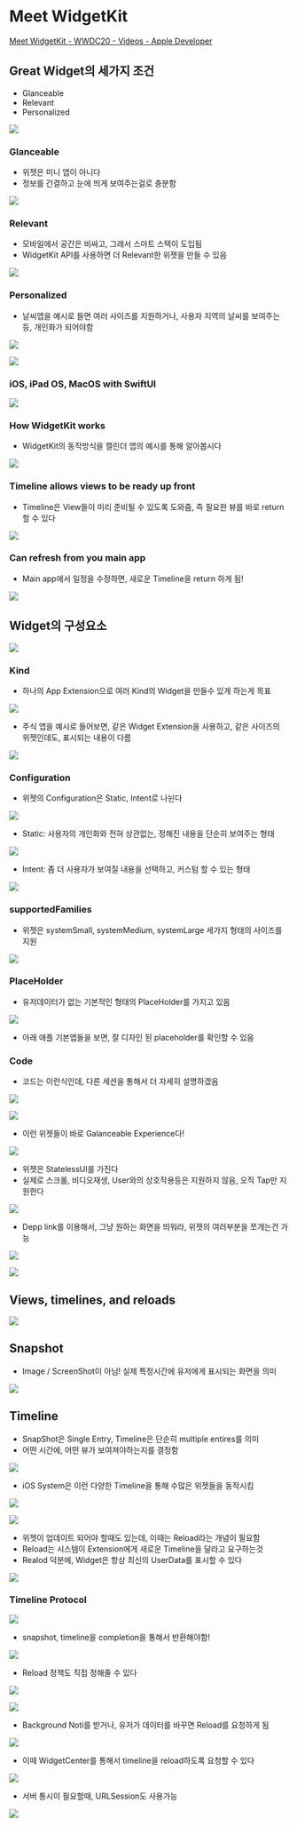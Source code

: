 # Meet WidgetKit

[Meet WidgetKit - WWDC20 - Videos - Apple Developer](https://developer.apple.com/videos/play/wwdc2020/10028/)

## Great Widget의 세가지 조건

- Glanceable
- Relevant
- Personalized

![](https://i.imgur.com/zoYNupc.png)

### Glanceable

- 위젯은 미니 앱이 아니다
- 정보를 간결하고 눈에 띄게 보여주는걸로 충분함

![](https://i.imgur.com/7N14c9A.jpg)

### Relevant

- 모바일에서 공간은 비싸고, 그래서 스마트 스택이 도입됨
- WidgetKit API를 사용하면 더 Relevant한 위젯을 만들 수 있음

![](https://i.imgur.com/Daex1iW.png)

### Personalized

- 날씨앱을 예시로 들면 여러 사이즈를 지원하거나, 사용자 지역의 날씨를 보여주는 등, 개인화가 되어야함

![](https://i.imgur.com/OVRMD6X.jpg)

![](https://i.imgur.com/VKx7xRQ.jpg)

### iOS, iPad OS, MacOS with SwiftUI

![](https://i.imgur.com/9PShQeR.jpg)

### How WidgetKit works

- WidgetKit의 동작방식을 캘린더 앱의 예시를 통해 알아봅시다

![](https://i.imgur.com/JQ8EqWZ.jpg)

### Timeline allows views to be ready up front

- Timeline은 View들이 미리 준비될 수 있도록 도와줌, 즉 필요한 뷰를 바로 return할 수 있다

![](https://i.imgur.com/irUKHYg.jpg)

### Can refresh from you main app

- Main app에서 일정을 수정하면, 새로운 Timeline을 return 하게 됨!

![](https://i.imgur.com/cr0Z3G2.png)

## Widget의 구성요소

![](https://i.imgur.com/jF0jlML.jpg)

### Kind

- 하나의 App Extension으로 여러 Kind의 Widget을 만들수 있게 하는게 목표

![](https://i.imgur.com/mfi2j6N.png)

- 주식 앱을 예시로 들어보면, 같은 Widget Extension을 사용하고, 같은 사이즈의 위젯인데도, 표시되는 내용이 다름

![](https://i.imgur.com/OlwxBz9.png)

### Configuration

- 위젯의 Configuration은 Static, Intent로 나뉜다

![](https://i.imgur.com/6ZXxoav.png)

- Static: 사용자의 개인화와 전혀 상관없는, 정해진 내용을 단순히 보여주는 형태

![](https://i.imgur.com/qkKv50C.png)

- Intent: 좀 더 사용자가 보여질 내용을 선택하고, 커스텀 할 수 있는 형태

![](https://i.imgur.com/94Fj9sD.png)

### supportedFamilies

- 위젯은 systemSmall, systemMedium, systemLarge 세가지 형태의 사이즈를 지원

![](https://i.imgur.com/dNr9CMz.png)

### PlaceHolder

- 유저데이터가 없는 기본적인 형태의 PlaceHolder를 가지고 있음

![](https://i.imgur.com/Wvwl1Cr.png)

- 아래 애플 기본앱들을 보면, 잘 디자인 된 placeholder를 확인할 수 있음

### Code

- 코드는 이런식인데, 다른 세션을 통해서 더 자세히 설명하겠음

![](https://i.imgur.com/YaveHub.jpg)

![](https://i.imgur.com/oIgJotI.jpg)

- 이런 위젯들이 바로  Galanceable Experience다!

![](https://i.imgur.com/x1Obbki.png)

- 위젯은 StatelessUI를 가진다
- 실제로 스크롤, 비디오재생, User와의 상호작용등은 지원하지 않음, 오직 Tap만 지원한다

![](https://i.imgur.com/xRv1jqY.jpg)

- Depp link를 이용해서, 그냥 원하는 화면을 띄워라, 위젯의 여러부분을 쪼개는건 가능

![](https://i.imgur.com/OWqu7tW.jpg)

![](https://i.imgur.com/cRdeMHJ.jpg)

## Views, timelines, and reloads

![](https://i.imgur.com/moSSCfo.jpg)

## Snapshot

- Image / ScreenShot이 아님! 실제 특정시간에 유저에게 표시되는 화면을 의미

![](https://i.imgur.com/UJCzm5j.jpg)

## Timeline

- SnapShot은 Single Entry, Timeline은 단순히 multiple entires를 의미
- 어떤 시간에, 어떤 뷰가 보여져야하는지를 결정함

![](https://i.imgur.com/I9nDkIG.png)

- iOS System은 이런 다양한 Timeline을 통해 수많은 위젯들을 동작시킴

![](https://i.imgur.com/5atq2eM.png)

![](https://i.imgur.com/VCInqI6.jpg)

- 위젯이 업데이트 되어야 할때도 있는데, 이때는 Reload라는 개념이 필요함
- Reload는 시스템이 Extension에게 새로운 Timeline을 달라고 요구하는것
- Realod 덕분에, Widget은 항상 최신의 UserData를 표시할 수 있다

![](https://i.imgur.com/Cdufzq8.png)

### Timeline Protocol

![](https://i.imgur.com/YnPxwze.png)

- snapshot, timeline을 completion을 통해서 반환해야함!

![](https://i.imgur.com/wVdalCE.jpg)

- Reload 정책도 직접 정해줄 수 있다

![](https://i.imgur.com/5kTP03h.png)

![](https://i.imgur.com/cBxUZzQ.png)

- Background Noti를 받거나, 유저가 데이터를 바꾸면 Reload를 요청하게 됨

![](https://i.imgur.com/TDBiVV9.png)

- 이때 WidgetCenter를 통해서 timeline을 reload하도록 요청할 수 있다

![](https://i.imgur.com/8AhvYEX.png)

- 서버 통시이 필요할때, URLSession도 사용가능

![](https://i.imgur.com/73gYRu1.png)
